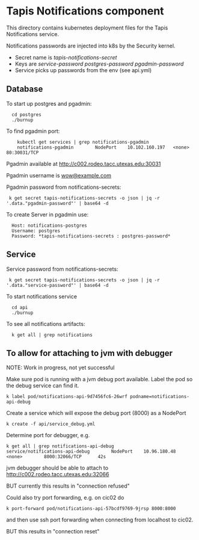 # Tapis Notifications component

This directory contains kubernetes deployment files for the Tapis Notifications service.
 
Notifications passwords are injected into k8s by the Security kernel.
* Secret name is *tapis-notifications-secret*
* Keys are *service-password* *postgres-password* *pgadmin-password*
* Service picks up passwords from the env (see api.yml) 

## Database

To start up postgres and pgadmin:
```
  cd postgres
  ./burnup
```

To find pgadmin port:
```
    kubectl get services | grep notifications-pgadmin
    notifications-pgadmin        NodePort    10.102.160.197   <none>        80:30031/TCP
```
 
Pgadmin available at http://c002.rodeo.tacc.utexas.edu:30031

Pgadmin username is wow@example.com 

Pgadmin password from notifications-secrets:
```
 k get secret tapis-notifications-secrets -o json | jq -r '.data."pgadmin-password"' | base64 -d
```

To create Server in pgadmin use:
```
  Host: notifications-postgres
  Username: postgres
  Password: *tapis-notifications-secrets : postgres-password*
```

## Service

Service password from notifications-secrets: 
```
 k get secret tapis-notifications-secrets -o json | jq -r '.data."service-password"' | base64 -d 
```

To start notifications service 
```
  cd api 
  ./burnup 
```

To see all notifications artifacts: 
```
  k get all | grep notifications 
```

## To allow for attaching to jvm with debugger

NOTE: Work in progress, not yet successful

Make sure pod is running with a jvm debug port available.
Label the pod so the debug service can find it.
```
k label pod/notifications-api-9d7456fc6-26wrf podname=notifications-api-debug
```

Create a service which will expose the debug port (8000) as a NodePort
```
k create -f api/service_debug.yml
```

Determine port for debugger, e.g.
```
k get all | grep notifications-api-debug
service/notifications-api-debug        NodePort    10.96.180.48     <none>        8000:32066/TCP      42s
```

jvm debugger should be able to attach to http://c002.rodeo.tacc.utexas.edu:32066

BUT currently this results in "connection refused"

Could also try port forwarding, e.g. on cic02 do
```
k port-forward pod/notifications-api-57bcdf9769-9jrsp 8000:8000
```

and then use ssh port forwarding when connecting from localhost to cic02.

BUT this results in "connection reset"
